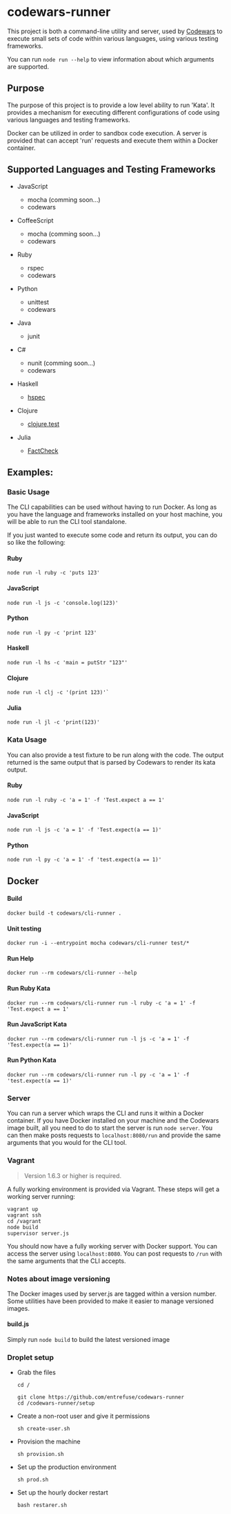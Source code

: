 # codewars-runner

This project is both a command-line utility and server, used by [Codewars](http://www.codewars.com) to execute small sets of code within various languages, using various testing frameworks.

You can run `node run --help` to view information about which arguments are supported.

## Purpose

The purpose of this project is to provide a low level ability to run 'Kata'. It provides a mechanism for executing different configurations of code using various languages and testing frameworks.

Docker can be utilized in order to sandbox code execution. A server is provided that can accept 'run' requests and execute them within a Docker container.

## Supported Languages and Testing Frameworks

- JavaScript
	- mocha (comming soon...)
	- codewars

- CoffeeScript
	- mocha (comming soon...)
	- codewars

- Ruby
	- rspec
	- codewars

- Python
	- unittest
	- codewars

- Java
	- junit

- C#
	- nunit (comming soon...)
	- codewars

- Haskell
	- [hspec](http://hspec.github.io)

- Clojure
	- [clojure.test](https://clojure.github.io/clojure/clojure.test-api.html)

- Julia
	- [FactCheck](https://github.com/zachallaun/FactCheck.jl#usage)
	
## Examples:

### Basic Usage

The CLI capabilities can be used without having to run Docker. As long as you have the language and frameworks installed on your host machine, you will be able to run the CLI tool standalone.

If you just wanted to execute some code and return its output, you can do so like the following:

#### Ruby 

	node run -l ruby -c 'puts 123'

#### JavaScript

	node run -l js -c 'console.log(123)'

#### Python

	node run -l py -c 'print 123'
  
#### Haskell

	node run -l hs -c 'main = putStr "123"'
  
#### Clojure

	node run -l clj -c '(print 123)'`

#### Julia

	node run -l jl -c 'print(123)'


### Kata Usage

You can also provide a test fixture to be run along with the code. The output returned is the same output that is parsed by Codewars to render its kata output.

#### Ruby

	node run -l ruby -c 'a = 1' -f 'Test.expect a == 1'


#### JavaScript

	node run -l js -c 'a = 1' -f 'Test.expect(a == 1)'

#### Python

	node run -l py -c 'a = 1' -f 'test.expect(a == 1)'


## Docker

#### Build

	docker build -t codewars/cli-runner .

#### Unit testing

	docker run -i --entrypoint mocha codewars/cli-runner test/*
	
#### Run Help

	docker run --rm codewars/cli-runner --help
	
#### Run Ruby Kata

	docker run --rm codewars/cli-runner run -l ruby -c 'a = 1' -f 'Test.expect a == 1'

	
#### Run JavaScript Kata

	docker run --rm codewars/cli-runner run -l js -c 'a = 1' -f 'Test.expect(a == 1)'

	
#### Run Python Kata

	docker run --rm codewars/cli-runner run -l py -c 'a = 1' -f 'test.expect(a == 1)'

	
### Server

You can run a server which wraps the CLI and runs it within a Docker container. If you have Docker installed on your machine and the Codewars image built, all you need to do to start the server is run `node server`. You can then make posts requests to `localhost:8080/run` and provide the same arguments that you would for the CLI tool.

### Vagrant

> Version 1.6.3 or higher is required.

 A fully working environment is provided via Vagrant. These steps will get a working server running:
 
	vagrant up
 	vagrant ssh
 	cd /vagrant
 	node build
 	supervisor server.js
	
 You should now have a fully working server with Docker support. You can access the server using `localhost:8080`. You can post requests to `/run` with the same arguments that the CLI accepts.

### Notes about image versioning

The Docker images used by server.js are tagged within a version number. Some utilities have been provided to make it easier to manage versioned images.

#### build.js

Simply run `node build` to build the latest versioned image

### Droplet setup

- Grab the files

	  cd /

	  git clone https://github.com/entrefuse/codewars-runner
	  cd /codewars-runner/setup

- Create a non-root user and give it permissions

	  sh create-user.sh

- Provision the machine

	  sh provision.sh

- Set up the production environment

	  sh prod.sh

- Set up the hourly docker restart

	  bash restarer.sh